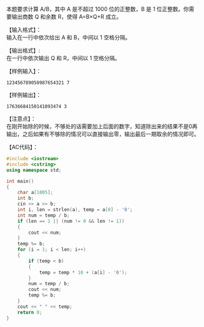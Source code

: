 本题要求计算 A/B，其中 A 是不超过 1000 位的正整数，B 是 1 位正整数。你需要输出商数 Q 和余数 R，使得 A=B×Q+R 成立。  

【输入格式】：  
输入在一行中依次给出 A 和 B，中间以 1 空格分隔。  

【输出格式】:  
在一行中依次输出 Q 和 R，中间以 1 空格分隔。  

【样例输入】：  
```
123456789050987654321 7
```

【样例输出】：  
```
17636684150141093474 3
```

【注意点】：  
在刚开始除的时候，不够处的话需要加上后面的数字，知道除出来的结果不是0再输出，之后如果有不够除的情况可以直接输出零，输出最后一期取余的情况即可。  

【AC代码】：  
```cpp
#include <iostream>
#include <cstring>
using namespace std;

int main()
{
	char a[1005];
	int b;
	cin >> a >> b;
	int i, len = strlen(a), temp = a[0] - '0';
	int num = temp / b;
	if (len == 1 || (num != 0 && len != 1))
	{
		cout << num;
	}
	temp %= b;
	for (i = 1; i < len; i++)
	{
		if (temp < b)
		{
			temp = temp * 10 + (a[i] - '0');
		}
		num = temp / b;
		cout << num;
		temp %= b;
	}
	cout << " " << temp;
	return 0;
}
```
